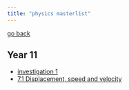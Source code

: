 ```yaml
---
title: "physics masterlist"
---
```

[go back](notes/notes.md)

## Year 11
- [investigation 1](notes/AE/physics/INVESTIGATION1.md)
- [7.1 Displacement, speed and velocity](notes/AE/physics/pearson/7.1.md)